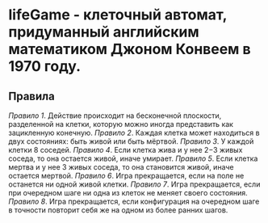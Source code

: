 # lifeGame - клеточный автомат, придуманный английским математиком Джоном Конвеем в 1970 году.

## Правила
  *Правило 1*. Действие происходит на бесконечной плоскости, разделенной на клетки, которую можно иногда представить как зацикленную конечную.
  *Правило 2*. Каждая клетка может находиться в двух состояниях: быть живой или быть мёртвой.
  *Правило 3*. У каждой клетки 8 соседей.
  *Правило 4*. Если клетка жива и у нее 2−3 живых соседа, то она остается живой, иначе умирает.
  *Правило 5*. Если клетка мертва и у нее 3 живых соседа, то она становится живой, иначе остается мертвой.
  *Правило 6*. Игра прекращается, если на поле не останется ни одной живой клетки.
  *Правило 7*. Игра прекращается, если при очередном шаге ни одна из клеток не меняет своего состояния.
  *Правило 8*. Игра прекращается, если конфигурация на очередном шаге в точности повторит себя же на одном из более ранних шагов.
